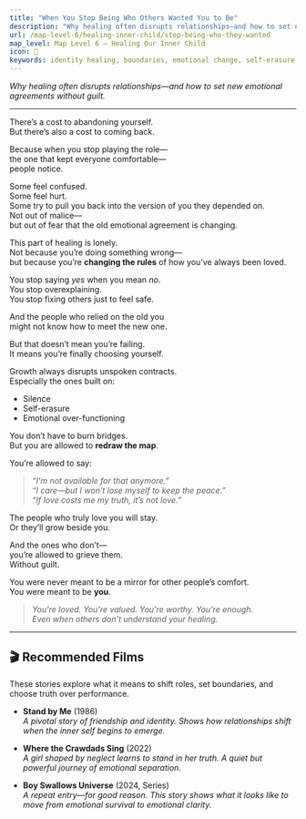 ```yaml
---
title: "When You Stop Being Who Others Wanted You to Be"
description: "Why healing often disrupts relationships—and how to set new emotional agreements without guilt."
url: /map-level-6/healing-inner-child/stop-being-who-they-wanted
map_level: Map Level 6 – Healing Our Inner Child
icon: 🧸
keywords: identity healing, boundaries, emotional change, self-erasure, emotional guilt, relationship shift, role disruption, truth reclaiming
---
```

_Why healing often disrupts relationships—and how to set new emotional agreements without guilt._

---

There’s a cost to abandoning yourself.  
But there’s also a cost to coming back.

Because when you stop playing the role—  
the one that kept everyone comfortable—  
people notice.

Some feel confused.  
Some feel hurt.  
Some try to pull you back into the version of you they depended on.  
Not out of malice—  
but out of fear that the old emotional agreement is changing.

This part of healing is lonely.  
Not because you’re doing something wrong—  
but because you’re **changing the rules** of how you’ve always been loved.

You stop saying *yes* when you mean *no*.  
You stop overexplaining.  
You stop fixing others just to feel safe.

And the people who relied on the old you  
might not know how to meet the new one.

But that doesn’t mean you’re failing.  
It means you’re finally choosing yourself.

Growth always disrupts unspoken contracts.  
Especially the ones built on:

- Silence  
- Self-erasure  
- Emotional over-functioning

You don’t have to burn bridges.  
But you are allowed to **redraw the map**.

You’re allowed to say:

> *“I’m not available for that anymore.”*  
> *“I care—but I won’t lose myself to keep the peace.”*  
> *“If love costs me my truth, it’s not love.”*

The people who truly love you will stay.  
Or they’ll grow beside you.

And the ones who don’t—  
you’re allowed to grieve them.  
Without guilt.

You were never meant to be a mirror for other people’s comfort.  
You were meant to be **you**.

> *You’re loved. You’re valued. You’re worthy. You’re enough.*  
> *Even when others don’t understand your healing.*

---

## 🎬 Recommended Films  
These stories explore what it means to shift roles, set boundaries, and choose truth over performance.

- **Stand by Me** (1986)  
  _A pivotal story of friendship and identity. Shows how relationships shift when the inner self begins to emerge._

- **Where the Crawdads Sing** (2022)  
  _A girl shaped by neglect learns to stand in her truth. A quiet but powerful journey of emotional separation._

- **Boy Swallows Universe** (2024, Series)  
  _A repeat entry—for good reason. This story shows what it looks like to move from emotional survival to emotional clarity._